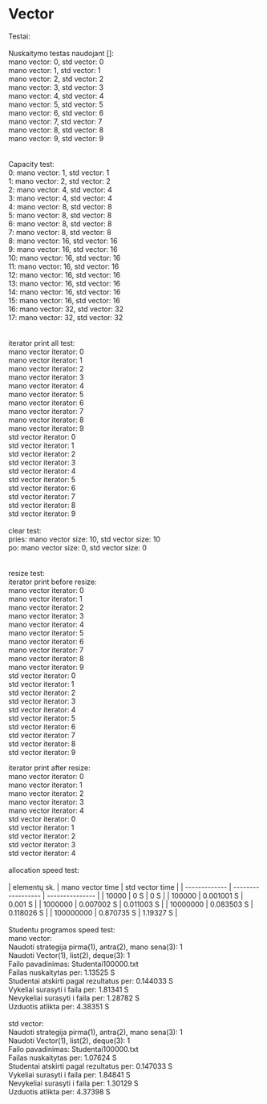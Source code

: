 # Vector  <br>
Testai:    <br>
   <br>
Nuskaitymo testas naudojant []:   <br>
mano vector: 0, std vector: 0   <br>
mano vector: 1, std vector: 1   <br>
mano vector: 2, std vector: 2   <br>
mano vector: 3, std vector: 3   <br>
mano vector: 4, std vector: 4   <br>
mano vector: 5, std vector: 5   <br>
mano vector: 6, std vector: 6   <br>
mano vector: 7, std vector: 7   <br>
mano vector: 8, std vector: 8   <br>
mano vector: 9, std vector: 9   <br>
   <br>
   <br>
Capacity test:   <br>
0: mano vector: 1, std vector: 1   <br>
1: mano vector: 2, std vector: 2   <br>
2: mano vector: 4, std vector: 4   <br>
3: mano vector: 4, std vector: 4   <br>
4: mano vector: 8, std vector: 8  <br>
5: mano vector: 8, std vector: 8  <br>
6: mano vector: 8, std vector: 8  <br>
7: mano vector: 8, std vector: 8  <br>
8: mano vector: 16, std vector: 16  <br>
9: mano vector: 16, std vector: 16  <br>
10: mano vector: 16, std vector: 16  <br>
11: mano vector: 16, std vector: 16  <br>
12: mano vector: 16, std vector: 16  <br>
13: mano vector: 16, std vector: 16  <br>
14: mano vector: 16, std vector: 16  <br>
15: mano vector: 16, std vector: 16  <br>
16: mano vector: 32, std vector: 32  <br>
17: mano vector: 32, std vector: 32  <br>
  <br>
  <br>
iterator print all test:   <br>
mano vector iterator: 0   <br>
mano vector iterator: 1   <br>
mano vector iterator: 2   <br>
mano vector iterator: 3   <br>
mano vector iterator: 4   <br>
mano vector iterator: 5   <br>
mano vector iterator: 6   <br>
mano vector iterator: 7   <br>
mano vector iterator: 8   <br>
mano vector iterator: 9   <br>
std vector iterator: 0   <br>
std vector iterator: 1  <br>
std vector iterator: 2  <br>
std vector iterator: 3  <br>
std vector iterator: 4  <br>
std vector iterator: 5  <br>
std vector iterator: 6  <br>
std vector iterator: 7  <br>
std vector iterator: 8  <br>
std vector iterator: 9  <br>
  <br>
clear test:  <br>
pries: mano vector size: 10, std vector size: 10  <br>
po: mano vector size: 0, std vector size: 0  <br>
  <br>
  <br>
resize test:  <br>
iterator print before resize:  <br>
  mano vector iterator: 0  <br>
  mano vector iterator: 1  <br>
  mano vector iterator: 2  <br>
  mano vector iterator: 3  <br>
  mano vector iterator: 4  <br>
  mano vector iterator: 5  <br>
  mano vector iterator: 6  <br>
  mano vector iterator: 7  <br>
  mano vector iterator: 8  <br>
  mano vector iterator: 9  <br>
  std vector iterator: 0  <br>
  std vector iterator: 1  <br>
  std vector iterator: 2  <br>
  std vector iterator: 3  <br>
  std vector iterator: 4  <br>
  std vector iterator: 5  <br>
  std vector iterator: 6  <br>
  std vector iterator: 7  <br>
  std vector iterator: 8  <br>
  std vector iterator: 9  <br>

iterator print after resize:  <br>
  mano vector iterator: 0  <br>
  mano vector iterator: 1  <br>
  mano vector iterator: 2  <br>
  mano vector iterator: 3  <br>
  mano vector iterator: 4  <br>
  std vector iterator: 0  <br>
  std vector iterator: 1  <br>
  std vector iterator: 2  <br>
  std vector iterator: 3  <br>
  std vector iterator: 4 <br>
  <br>
allocation speed test:<br>
<br>
| elementų sk.  | mano vector time   | std vector time |
| ------------- | ------------------ | --------------- |
| 10000         | 0 S                | 0 S             |
| 100000        | 0.001001 S         | 0.001 S         |
| 1000000       | 0.007002 S         | 0.011003 S      |
| 10000000      | 0.083503 S         | 0.118026 S      |
| 100000000     | 0.870735 S         | 1.19327 S       |
<br>
<br>
Studentu programos speed test:<br>
mano vector:<br>
Naudoti strategija pirma(1), antra(2), mano sena(3): 1<br>
Naudoti Vector(1), list(2), deque(3): 1<br>
Failo pavadinimas: Studentai100000.txt<br>
Failas nuskaitytas per: 1.13525 S <br>
Studentai atskirti pagal rezultatus per: 0.144033 S <br>
Vykeliai surasyti i faila per: 1.81341 S <br>
Nevykeliai surasyti i faila per: 1.28782 S <br>
Uzduotis atlikta per: 4.38351 S<br>
<br>
std vector:<br>
Naudoti strategija pirma(1), antra(2), mano sena(3): 1<br>
Naudoti Vector(1), list(2), deque(3): 1<br>
Failo pavadinimas: Studentai100000.txt<br>
Failas nuskaitytas per: 1.07624 S <br>
Studentai atskirti pagal rezultatus per: 0.147033 S <br>
Vykeliai surasyti i faila per: 1.84841 S <br>
Nevykeliai surasyti i faila per: 1.30129 S <br>
Uzduotis atlikta per: 4.37398 S<br>
